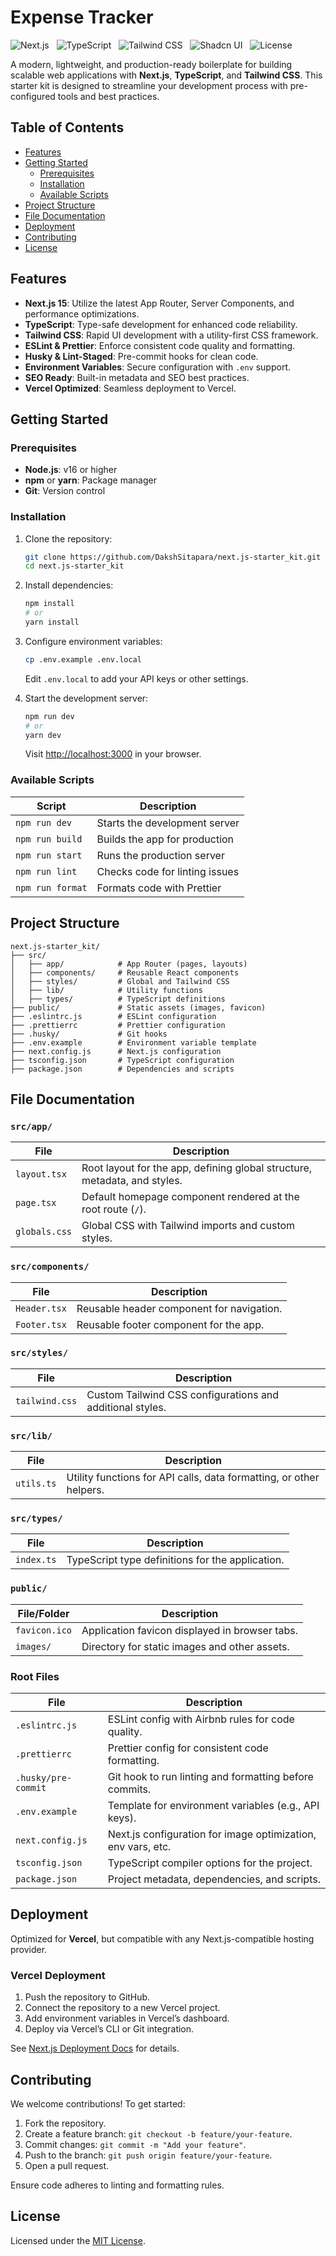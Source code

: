 # Expense Tracker

![Next.js](https://img.shields.io/badge/Next.js-15.x-000000.svg?style=flat-square&logo=next.js)  
![TypeScript](https://img.shields.io/badge/TypeScript-5.x-3178C6.svg?style=flat-square&logo=typescript)  
![Tailwind CSS](https://img.shields.io/badge/Tailwind_CSS-3.x-38B2AC.svg?style=flat-square&logo=tailwind-css)  
![Shadcn UI](https://img.shields.io/badge/Shadcn_UI-2.x-000000.svg?style=flat-square&logo=shadcnui)  
![License](https://img.shields.io/badge/License-MIT-blue.svg?style=flat-square)

A modern, lightweight, and production-ready boilerplate for building scalable web applications with **Next.js**, **TypeScript**, and **Tailwind CSS**. This starter kit is designed to streamline your development process with pre-configured tools and best practices.

## Table of Contents

- [Features](#features)
- [Getting Started](#getting-started)
  - [Prerequisites](#prerequisites)
  - [Installation](#installation)
  - [Available Scripts](#available-scripts)
- [Project Structure](#project-structure)
- [File Documentation](#file-documentation)
- [Deployment](#deployment)
- [Contributing](#contributing)
- [License](#license)

## Features

- **Next.js 15**: Utilize the latest App Router, Server Components, and performance optimizations.
- **TypeScript**: Type-safe development for enhanced code reliability.
- **Tailwind CSS**: Rapid UI development with a utility-first CSS framework.
- **ESLint & Prettier**: Enforce consistent code quality and formatting.
- **Husky & Lint-Staged**: Pre-commit hooks for clean code.
- **Environment Variables**: Secure configuration with `.env` support.
- **SEO Ready**: Built-in metadata and SEO best practices.
- **Vercel Optimized**: Seamless deployment to Vercel.

## Getting Started

### Prerequisites

- **Node.js**: v16 or higher
- **npm** or **yarn**: Package manager
- **Git**: Version control

### Installation

1. Clone the repository:
   ```bash
   git clone https://github.com/DakshSitapara/next.js-starter_kit.git
   cd next.js-starter_kit
   ```

2. Install dependencies:
   ```bash
   npm install
   # or
   yarn install
   ```

3. Configure environment variables:
   ```bash
   cp .env.example .env.local
   ```
   Edit `.env.local` to add your API keys or other settings.

4. Start the development server:
   ```bash
   npm run dev
   # or
   yarn dev
   ```
   Visit [http://localhost:3000](http://localhost:3000) in your browser.

### Available Scripts

| Script          | Description                              |
|-----------------|------------------------------------------|
| `npm run dev`   | Starts the development server            |
| `npm run build` | Builds the app for production            |
| `npm run start` | Runs the production server               |
| `npm run lint`  | Checks code for linting issues           |
| `npm run format`| Formats code with Prettier               |

## Project Structure

```plaintext
next.js-starter_kit/
├── src/
│   ├── app/            # App Router (pages, layouts)
│   ├── components/     # Reusable React components
│   ├── styles/         # Global and Tailwind CSS
│   ├── lib/            # Utility functions
│   ├── types/          # TypeScript definitions
├── public/             # Static assets (images, favicon)
├── .eslintrc.js        # ESLint configuration
├── .prettierrc         # Prettier configuration
├── .husky/             # Git hooks
├── .env.example        # Environment variable template
├── next.config.js      # Next.js configuration
├── tsconfig.json       # TypeScript configuration
├── package.json        # Dependencies and scripts
```

## File Documentation

### `src/app/`

| File            | Description                                                                 |
|-----------------|-----------------------------------------------------------------------------|
| `layout.tsx`    | Root layout for the app, defining global structure, metadata, and styles.   |
| `page.tsx`      | Default homepage component rendered at the root route (`/`).                |
| `globals.css`   | Global CSS with Tailwind imports and custom styles.                         |

### `src/components/`

| File            | Description                                                                 |
|-----------------|-----------------------------------------------------------------------------|
| `Header.tsx`    | Reusable header component for navigation.                                   |
| `Footer.tsx`    | Reusable footer component for the app.                                      |

### `src/styles/`

| File            | Description                                                                 |
|-----------------|-----------------------------------------------------------------------------|
| `tailwind.css`  | Custom Tailwind CSS configurations and additional styles.                   |

### `src/lib/`

| File            | Description                                                                 |
|-----------------|-----------------------------------------------------------------------------|
| `utils.ts`      | Utility functions for API calls, data formatting, or other helpers.         |

### `src/types/`

| File            | Description                                                                 |
|-----------------|-----------------------------------------------------------------------------|
| `index.ts`      | TypeScript type definitions for the application.                            |

### `public/`

| File/Folder     | Description                                                                 |
|-----------------|-----------------------------------------------------------------------------|
| `favicon.ico`   | Application favicon displayed in browser tabs.                              |
| `images/`       | Directory for static images and other assets.                               |

### Root Files

| File              | Description                                                                 |
|-------------------|-----------------------------------------------------------------------------|
| `.eslintrc.js`    | ESLint config with Airbnb rules for code quality.                           |
| `.prettierrc`     | Prettier config for consistent code formatting.                             |
| `.husky/pre-commit` | Git hook to run linting and formatting before commits.                     |
| `.env.example`    | Template for environment variables (e.g., API keys).                        |
| `next.config.js`  | Next.js configuration for image optimization, env vars, etc.                |
| `tsconfig.json`   | TypeScript compiler options for the project.                                |
| `package.json`    | Project metadata, dependencies, and scripts.                                |

## Deployment

Optimized for **Vercel**, but compatible with any Next.js-compatible hosting provider.

### Vercel Deployment

1. Push the repository to GitHub.
2. Connect the repository to a new Vercel project.
3. Add environment variables in Vercel’s dashboard.
4. Deploy via Vercel’s CLI or Git integration.

See [Next.js Deployment Docs](https://nextjs.org/docs/deployment) for details.

## Contributing

We welcome contributions! To get started:

1. Fork the repository.
2. Create a feature branch: `git checkout -b feature/your-feature`.
3. Commit changes: `git commit -m "Add your feature"`.
4. Push to the branch: `git push origin feature/your-feature`.
5. Open a pull request.

Ensure code adheres to linting and formatting rules.

## License

Licensed under the [MIT License](LICENSE).